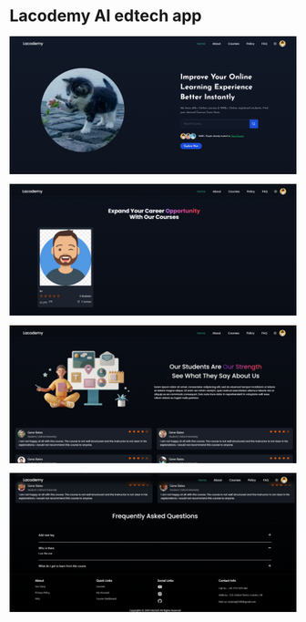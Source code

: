 <h1> Lacodemy AI edtech app </h1>

![alt text](image.png)

![alt text](image-1.png)

![alt text](image-2.png)

![alt text](image-3.png)
